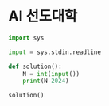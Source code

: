 # AI 선도대학

```python
import sys

input = sys.stdin.readline

def solution():
    N = int(input())
    print(N-2024)

solution()
```

